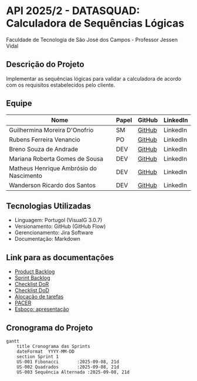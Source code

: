 # API 2025/2 - DATASQUAD: Calculadora de Sequências Lógicas
Faculdade de Tecnologia de São José dos Campos - Professor Jessen Vidal

##  Descrição do Projeto
Implementar as sequências lógicas para validar a calculadora de acordo com os requisitos estabelecidos pelo cliente.


##  Equipe
| Nome | Papel | GitHub | LinkedIn |
|------|-------|--------|----------|
| Guilhermina Moreira D'Onofrio | SM | [GitHub](https://github.com/guismdonofrio) | LinkedIn |
| Rubens Ferreira Venancio | PO | [GitHub](https://github.com/rubensvnc/) | LinkedIn |
| Breno Souza de Andrade | DEV | [GitHub](https://github.com/brenobsa) | LinkedIn |
| Mariana Roberta Gomes de Sousa | DEV | [GitHub](https://github.com/MarinanaSousa) | LinkedIn |
| Matheus Henrique Ambrósio do Nascimento | DEV | [GitHub](https://github.com/Froguie) | LinkedIn |
| Wanderson Ricardo dos Santos | DEV | [GitHub](https://github.com/Wander717) | LinkedIn |


## Tecnologias Utilizadas
- Linguagem: Portugol (VisualG 3.0.7)
- Versionamento: GitHub (GitHub Flow)
- Gerencionamento: Jira Software
- Documentação: Markdown


##  Link para as documentações 
- [Product Backlog](docs/backlog/product_backlog.md)
- [Sprint Backlog](docs/backlog/sprint_backlog_sprint1.md)
- [Checklist DoR](docs/backlog/dor_checklist_sprint1.md)
- [Checklist DoD](docs/backlog/dod_checklist_sprint1.md)
- [Alocação de tarefas](docs/tarefas/alocacao_tarefas_sprint1.md)
- [PACER](docs/softskills/avaliacao_pacer_sprint1.md)
- [Esboço: apresentação](docs/apresentacoes/sprint1_review.md)


##  Cronograma do Projeto
```mermaid
gantt
    title Cronograma das Sprints
    dateFormat  YYYY-MM-DD
    section Sprint 1
    US-001 Fibonacci       :2025-09-08, 21d
    US-002 Quadrados       :2025-09-08, 21d  
    US-003 Sequência Alternada :2025-09-08, 21d
